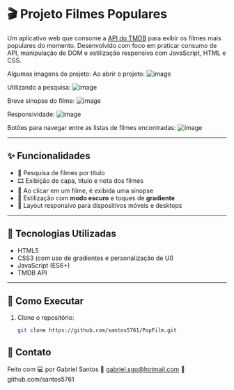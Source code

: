 # 🎬 Projeto Filmes Populares

Um aplicativo web que consome a [API do TMDB](https://www.themoviedb.org/documentation/api) para exibir os filmes mais populares do momento. Desenvolvido com foco em praticar consumo de API, manipulação de DOM e estilização responsiva com JavaScript, HTML e CSS.

Algumas imagens do projeto:
Ao abrir o projeto:
![image](https://github.com/user-attachments/assets/7ff48a50-4310-4354-8b27-4287f75172c5)

Utilizando a pesquisa:
![image](https://github.com/user-attachments/assets/8fcedaa7-5d66-476f-a181-86148799571d)

Breve sinopse do filme:
![image](https://github.com/user-attachments/assets/b1b26304-6329-4ec3-aafa-e035a317ae77)

Responsividade:
![image](https://github.com/user-attachments/assets/bb938c6c-6036-47b4-98c6-c0d528f48c23)

Botões para navegar entre as listas de filmes encontradas:
![image](https://github.com/user-attachments/assets/43d8f6d5-fb5b-46bf-b761-8c85619ff32d)



---

## ✨ Funcionalidades

- 🔎 Pesquisa de filmes por título
- 🎞 Exibição de capa, título e nota dos filmes
- 📝 Ao clicar em um filme, é exibida uma sinopse 
- 💅 Estilização com **modo escuro** e toques de **gradiente**
- 📱 Layout responsivo para dispositivos móveis e desktops

---

## 🧪 Tecnologias Utilizadas

- HTML5
- CSS3 (com uso de gradientes e personalização de UI)
- JavaScript (ES6+)
- TMDB API

---

## 🚀 Como Executar

1. Clone o repositório:
   ```bash
   git clone https://github.com/santos5761/PopFilm.git

## 🤝 Contato
Feito com 💻 por Gabriel Santos
📧 gabriel.sgo@hotmail.com
🐙 github.com/santos5761
